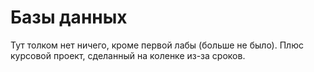 # Базы данных

Тут толком нет ничего, кроме первой лабы (больше не было).
Плюс курсовой проект, сделанный на коленке из-за сроков.
